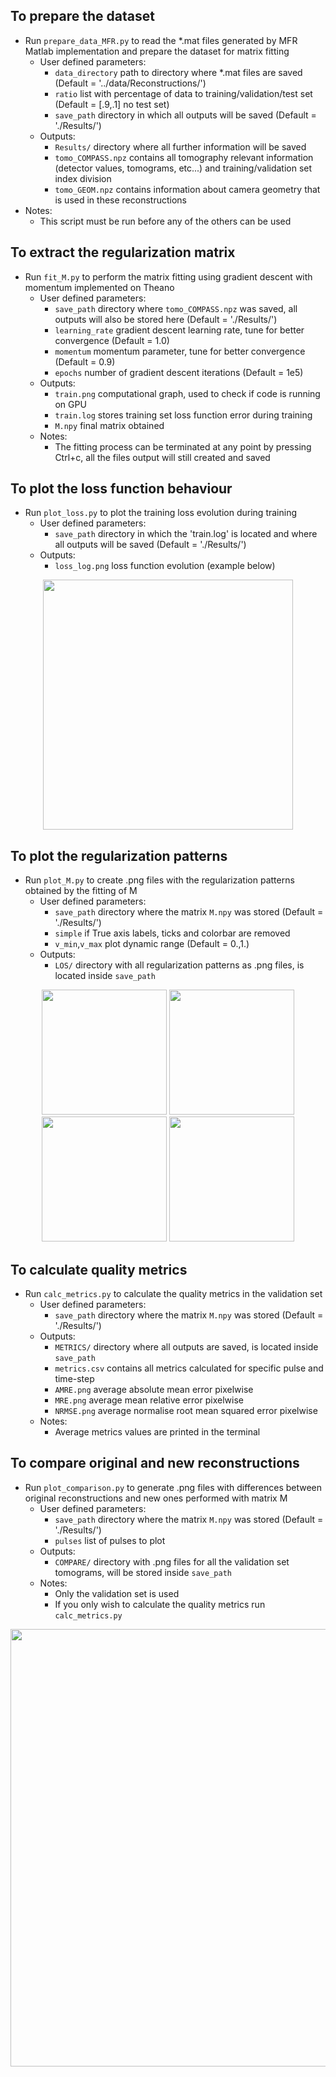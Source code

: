 ## To prepare the dataset
 - Run `prepare_data_MFR.py` to read the *.mat files generated by MFR Matlab implementation and prepare the dataset for matrix fitting
   - User defined parameters:
      - `data_directory` path to directory where *.mat files are saved (Default = '../data/Reconstructions/')
      - `ratio` list with percentage of data to training/validation/test set (Default = [.9,.1] no test set)
      - `save_path` directory in which all outputs will be saved (Default = './Results/')
   - Outputs:
      - `Results/` directory where all further information will be saved
      - `tomo_COMPASS.npz` contains all tomography relevant information (detector values, tomograms, etc...) and training/validation set index division
      - `tomo_GEOM.npz` contains information about camera geometry that is used in these reconstructions
 - Notes:
    - This script must be run before any of the others can be used
    
## To extract the regularization matrix

- Run `fit_M.py` to perform the matrix fitting using gradient descent with momentum implemented on Theano
  - User defined parameters:
    - `save_path` directory where `tomo_COMPASS.npz` was saved, all outputs will also be stored here (Default = './Results/')
    - `learning_rate` gradient descent learning rate, tune for better convergence (Default = 1.0)
    - `momentum` momentum parameter, tune for better convergence (Default = 0.9)
    - `epochs` number of gradient descent iterations (Default = 1e5)
  - Outputs:
    - `train.png` computational graph, used to check if code is running on GPU
    - `train.log` stores training set loss function error during training
    - `M.npy` final matrix obtained
  - Notes:
    - The fitting process can be terminated at any point by pressing Ctrl+c, all the files output will still created and saved
    
## To plot the loss function behaviour

- Run `plot_loss.py` to plot the training loss evolution during training 
  - User defined parameters:
    - `save_path` directory in which the 'train.log' is located and where all outputs will be saved (Default = './Results/')
  - Outputs:
    - `loss_log.png` loss function evolution (example below)

<p align="center">
  <img src="https://github.com/diogodcarvalho/PlasmaTomoML/blob/master/COMPASS/M/README_examples/loss_log.png" width="400"/>
</p> 

## To plot the regularization patterns 

- Run `plot_M.py` to create .png files with the regularization patterns obtained by the fitting of M
  - User defined parameters:
    - `save_path` directory where the matrix `M.npy` was stored (Default = './Results/')
    - `simple` if True axis labels, ticks and colorbar are removed
    - `v_min`,`v_max` plot dynamic range (Default = 0.,1.)
  - Outputs:
    - `LOS/` directory with all regularization patterns as .png files, is located inside `save_path`

<p align="center">
  <img src=https://github.com/diogodcarvalho/PlasmaTomoML/blob/master/COMPASS/M/README_examples/COMPASS_LOS_1.png width="200" />
  <img src=https://github.com/diogodcarvalho/PlasmaTomoML/blob/master/COMPASS/M/README_examples/COMPASS_LOS_20.png width="200" /> 
  <img src=https://github.com/diogodcarvalho/PlasmaTomoML/blob/master/COMPASS/M/README_examples/COMPASS_LOS_27.png width="200" />
  <img src=https://github.com/diogodcarvalho/PlasmaTomoML/blob/master/COMPASS/M/README_examples/COMPASS_LOS_56.png width="200" />
</p>

## To calculate quality metrics

- Run `calc_metrics.py` to calculate the quality metrics in the validation set
    - User defined parameters:
      - `save_path` directory where the matrix `M.npy` was stored (Default = './Results/')
    - Outputs:
      - `METRICS/` directory where all outputs are saved, is located inside `save_path`
      - `metrics.csv` contains all metrics calculated for specific pulse and time-step
      - `AMRE.png` average absolute mean error pixelwise
      - `MRE.png` average mean relative error pixelwise
      - `NRMSE.png` average normalise root mean squared error pixelwise
    - Notes:
      - Average metrics values are printed in the terminal

## To compare original and new reconstructions

 - Run `plot_comparison.py` to generate .png files with differences between original reconstructions and new ones performed with matrix M
    - User defined parameters:
      - `save_path` directory where the matrix `M.npy` was stored (Default = './Results/')
      - `pulses` list of pulses to plot
    - Outputs:
      - `COMPARE/` directory with .png files for all the validation set tomograms, will be stored inside `save_path`
    - Notes:
      - Only the validation set is used
      - If you only wish to calculate the quality metrics run `calc_metrics.py`

<p align="center">
  <img src=https://github.com/diogodcarvalho/PlasmaTomoML/blob/master/COMPASS/M/README_examples/COMPASS_10160_1.231.png width="700"/>
</p> 
 
 
